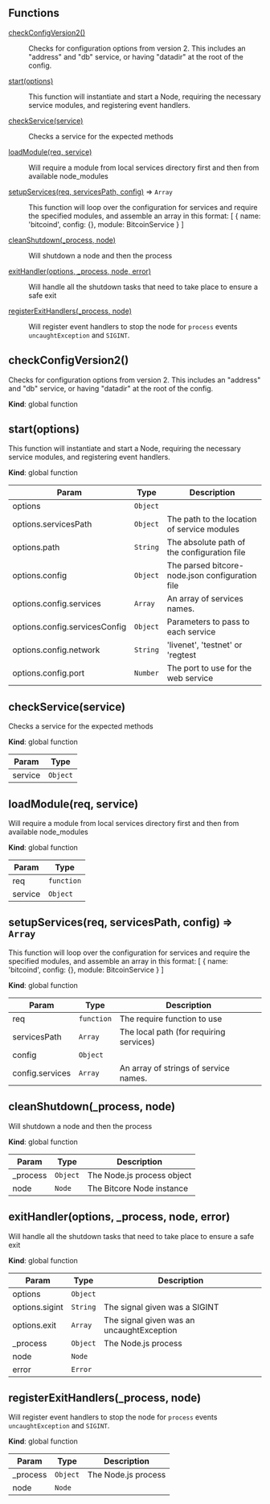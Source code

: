 ## Functions

<dl>
<dt><a href="#checkConfigVersion2">checkConfigVersion2()</a></dt>
<dd><p>Checks for configuration options from version 2. This includes an &quot;address&quot; and
&quot;db&quot; service, or having &quot;datadir&quot; at the root of the config.</p>
</dd>
<dt><a href="#start">start(options)</a></dt>
<dd><p>This function will instantiate and start a Node, requiring the necessary service
modules, and registering event handlers.</p>
</dd>
<dt><a href="#checkService">checkService(service)</a></dt>
<dd><p>Checks a service for the expected methods</p>
</dd>
<dt><a href="#loadModule">loadModule(req, service)</a></dt>
<dd><p>Will require a module from local services directory first
and then from available node_modules</p>
</dd>
<dt><a href="#setupServices">setupServices(req, servicesPath, config)</a> ⇒ <code>Array</code></dt>
<dd><p>This function will loop over the configuration for services and require the
specified modules, and assemble an array in this format:
[
  {
    name: &#39;bitcoind&#39;,
    config: {},
    module: BitcoinService
  }
]</p>
</dd>
<dt><a href="#cleanShutdown">cleanShutdown(_process, node)</a></dt>
<dd><p>Will shutdown a node and then the process</p>
</dd>
<dt><a href="#exitHandler">exitHandler(options, _process, node, error)</a></dt>
<dd><p>Will handle all the shutdown tasks that need to take place to ensure a safe exit</p>
</dd>
<dt><a href="#registerExitHandlers">registerExitHandlers(_process, node)</a></dt>
<dd><p>Will register event handlers to stop the node for <code>process</code> events
<code>uncaughtException</code> and <code>SIGINT</code>.</p>
</dd>
</dl>

<a name="checkConfigVersion2"></a>

## checkConfigVersion2()
Checks for configuration options from version 2. This includes an "address" and
"db" service, or having "datadir" at the root of the config.

**Kind**: global function  
<a name="start"></a>

## start(options)
This function will instantiate and start a Node, requiring the necessary service
modules, and registering event handlers.

**Kind**: global function  

| Param | Type | Description |
| --- | --- | --- |
| options | <code>Object</code> |  |
| options.servicesPath | <code>Object</code> | The path to the location of service modules |
| options.path | <code>String</code> | The absolute path of the configuration file |
| options.config | <code>Object</code> | The parsed bitcore-node.json configuration file |
| options.config.services | <code>Array</code> | An array of services names. |
| options.config.servicesConfig | <code>Object</code> | Parameters to pass to each service |
| options.config.network | <code>String</code> | 'livenet', 'testnet' or 'regtest |
| options.config.port | <code>Number</code> | The port to use for the web service |

<a name="checkService"></a>

## checkService(service)
Checks a service for the expected methods

**Kind**: global function  

| Param | Type |
| --- | --- |
| service | <code>Object</code> | 

<a name="loadModule"></a>

## loadModule(req, service)
Will require a module from local services directory first
and then from available node_modules

**Kind**: global function  

| Param | Type |
| --- | --- |
| req | <code>function</code> | 
| service | <code>Object</code> | 

<a name="setupServices"></a>

## setupServices(req, servicesPath, config) ⇒ <code>Array</code>
This function will loop over the configuration for services and require the
specified modules, and assemble an array in this format:
[
  {
    name: 'bitcoind',
    config: {},
    module: BitcoinService
  }
]

**Kind**: global function  

| Param | Type | Description |
| --- | --- | --- |
| req | <code>function</code> | The require function to use |
| servicesPath | <code>Array</code> | The local path (for requiring services) |
| config | <code>Object</code> |  |
| config.services | <code>Array</code> | An array of strings of service names. |

<a name="cleanShutdown"></a>

## cleanShutdown(_process, node)
Will shutdown a node and then the process

**Kind**: global function  

| Param | Type | Description |
| --- | --- | --- |
| _process | <code>Object</code> | The Node.js process object |
| node | <code>Node</code> | The Bitcore Node instance |

<a name="exitHandler"></a>

## exitHandler(options, _process, node, error)
Will handle all the shutdown tasks that need to take place to ensure a safe exit

**Kind**: global function  

| Param | Type | Description |
| --- | --- | --- |
| options | <code>Object</code> |  |
| options.sigint | <code>String</code> | The signal given was a SIGINT |
| options.exit | <code>Array</code> | The signal given was an uncaughtException |
| _process | <code>Object</code> | The Node.js process |
| node | <code>Node</code> |  |
| error | <code>Error</code> |  |

<a name="registerExitHandlers"></a>

## registerExitHandlers(_process, node)
Will register event handlers to stop the node for `process` events
`uncaughtException` and `SIGINT`.

**Kind**: global function  

| Param | Type | Description |
| --- | --- | --- |
| _process | <code>Object</code> | The Node.js process |
| node | <code>Node</code> |  |

